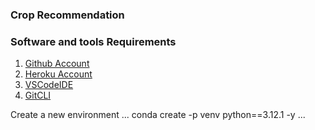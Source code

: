 ### Crop Recommendation

### Software and tools Requirements

1. [Github Account](https://github.com/)
2. [Heroku Account](https://www.heroku.com/)
3. [VSCodeIDE](https://code.visualstudio.com/)
4. [GitCLI](https://git-scm.com/book/en/v2/Getting-Started-The-Command-Line)

Create a new environment
...
conda create -p venv python==3.12.1 -y
...